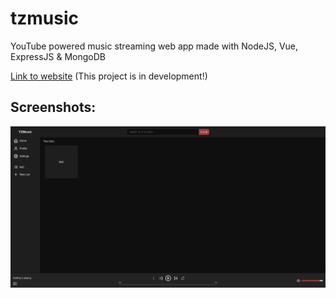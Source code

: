 # tzmusic
YouTube powered music streaming web app made with NodeJS, Vue, ExpressJS &amp; MongoDB

[Link to website](http://music.topekz.com) (This project is in development!)

## Screenshots:
![Screenshot](screenshots/example1.png)
